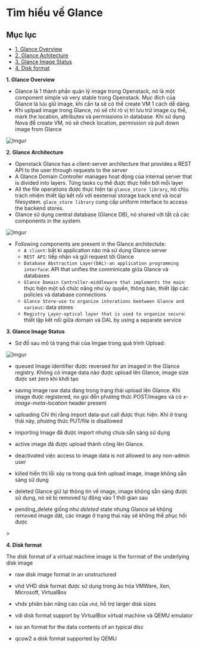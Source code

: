 # Tìm hiểu về Glance

## Mục lục

* [1. Glance Overview](#1)
* [2. Glance Achitecture](#2)
* [3. Glance Image Status]()
* [4. Disk format](#4)



<a name="1"></a>

**1. Glance Overview**

- Glance là 1 thành phần quản lý image trong Openstack, nó là một component simple và very stable trong Openstack. Mục đích của Glance là lưu giữ image, khi cần ta sẽ có thể create VM 1 cách dễ dàng.
- Khi uplpad image trong Glance, nó sẽ chỉ rõ vị trí lưu trữ image cụ thể, mark the location, attributes và permissions in database. Khi sử dụng Nova để create VM, nó sẽ check location, permission và pull down image from Glance

![Imgur](https://i.imgur.com/T19T2vS.png)



<a name="2"></a>

**2. Glance Architecture**

- Openstack Glance has a client-server architecture that provides a REST API to the user through requests to the server
- A Glance Domain Controller manages hoạt động của internal server that is divided into layers. Từng tasks cụ thể được thực hiển bởi mỗi layer
- All the file operations được thực hiện tại `glance_store library`, nó chịu trách nhiệm thiết lập kết nối với eexternal storage back end và local filesystem. `glace_store library` cung cấp uniform interface to access the backend stores.
- Glance sử dụng central database (Glance DB), nó shared với tất cả các components in the system.


![Imgur](https://i.imgur.com/10CdZwC.png)


- Following components are present in the Glance architectute:
    * `A client`: bất kì application nào mà sử dụng Glance server
    * `REST API`: tiếp nhận và gửi request tới Glance
    * `Database Abstraction Layer(DAL)-an application programming interface`: API that unifies the comminicate giữa Glance và databases
    * `Glance Domain Controller-middleware that implements the main`: thực hiện một số chức năng như ủy quyền, thông báo, thiết lập các policies và database connections
    * `Glance Store-use to organize interations beetween Glance and various`: data stores
    * `Registry Layer-optical layer that is used to organize secure`: thiết lập kết nối giữa domain và DAL by using a separate service


<a name="3"></a>

**3. Glance Image Status**

- Sơ đồ sau mô tả trạng thái của Imgae trong quá trình Upload:


![Imgur](https://i.imgur.com/n1WqbPX.png)


* queued
Image identifier được reversed for an imaged in the Glance registry. Không có image data nào được upload lên Glance, image size được set zero khi khởi tạo

* saving
image raw data đang trong trạng thái upload lên Glance. Khi image được registered, no gọi đến phương thức POST/images và có *x-image-meta-location* header present

* uploading
Chỉ thị rằng import data-put call được thực hiện. Khi ở trang thái này, phương thức PUT/file is disallowed

* importing
Image đã được import nhưng chưa sẵn sàng sử dụng

* active 
image đã được upload thành công lên Glance.

* deactivated
việc access to image data is not allowed to any non-admin user

* killed
hiển thị lỗi xảy ra trong quá tình upload image, image không sẵn sàng sử dụng

* deleted
Glance giữ lại thông tin về image, image không sẵn sàng được sử dụng, nó sẽ bị removed tự động vào 1 thời gian sau

* pending_delete
giống như *deleted* state nhưng Glance sẽ không removed image dât, các image ở trạng thai này sẽ không thể phục hồi được


<a name="4">></a>

**4. Disk format**

The disk format of a virtual machine image is the forrmat of the underlying disk image

* raw
disk image format in an unstructured

* vhd
VHD disk format được sử dụng trong ảo hóa VMWare, Xen, Microsoft, VirtualBox

* vhdx
phiên bản nâng cao của `vhd`, hỗ trợ larger disk sizes

* vdi
disk format support by VirtualBox virtual machine và QEMU emulator

* iso
an format for the data contents of an typical disc

* qcow2
a disk format supported by QEMU
